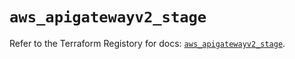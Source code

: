 # `aws_apigatewayv2_stage`

Refer to the Terraform Registory for docs: [`aws_apigatewayv2_stage`](https://registry.terraform.io/providers/hashicorp/aws/4.64.0/docs/resources/apigatewayv2_stage).
